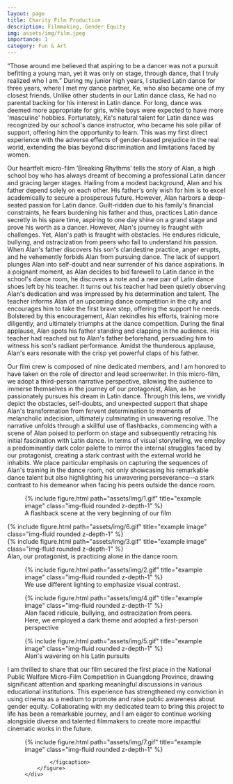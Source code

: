 ```yaml
---
layout: page
title: Charity Film Production
description: Filmmaking, Gender Equity
img: assets/img/film.jpeg
importance: 1
category: Fun & Art
---
```


“Those around me believed that aspiring to be a dancer was not a pursuit befitting a young man, yet it was only on stage, through dance, that I truly realized who I am.” During my junior high years, I studied Latin dance for three years, where I met my dance partner, Ke, who also became one of my closest friends. Unlike other students in our Latin dance class, Ke had no parental backing for his interest in Latin dance. For long, dance was deemed more appropriate for girls, while boys were expected to have more 'masculine' hobbies. Fortunately, Ke's natural talent for Latin dance was recognized by our school's dance instructor, who became his sole pillar of support, offering him the opportunity to learn. This was my first direct experience with the adverse effects of gender-based prejudice in the real world, extending the bias beyond discrimination and limitations faced by women.

Our heartfelt micro-film ‘Breaking Rhythms’ tells the story of Alan, a high school boy who has always dreamt of becoming a professional Latin dancer and gracing larger stages. Hailing from a modest background, Alan and his father depend solely on each other. His father's only wish for him is to excel academically to secure a prosperous future. However, Alan harbors a deep-seated passion for Latin dance. Guilt-ridden due to his family's financial constraints, he fears burdening his father and thus, practices Latin dance secretly in his spare time, aspiring to one day shine on a grand stage and prove his worth as a dancer. However, Alan's journey is fraught with challenges. Yet, Alan's path is fraught with obstacles. He endures ridicule, bullying, and ostracization from peers who fail to understand his passion. When Alan's father discovers his son's clandestine practice, anger erupts, and he vehemently forbids Alan from pursuing dance. The lack of support plunges Alan into self-doubt and near surrender of his dance aspirations. In a poignant moment, as Alan decides to bid farewell to Latin dance in the school's dance room, he discovers a note and a new pair of Latin dance shoes left by his teacher. It turns out his teacher had been quietly observing Alan's dedication and was impressed by his determination and talent. The teacher informs Alan of an upcoming dance competition in the city and encourages him to take the first brave step, offering the support he needs. Bolstered by this encouragement, Alan rekindles his efforts, training more diligently, and ultimately triumphs at the dance competition. During the final applause, Alan spots his father standing and clapping in the audience. His teacher had reached out to Alan's father beforehand, persuading him to witness his son's radiant performance. Amidst the thunderous applause, Alan's ears resonate with the crisp yet powerful claps of his father.

Our film crew is composed of nine dedicated members, and I am honored to have taken on the role of director and lead screenwriter. In this micro-film, we adopt a third-person narrative perspective, allowing the audience to immerse themselves in the journey of our protagonist, Alan, as he passionately pursues his dream in Latin dance. Through this lens, we vividly depict the obstacles, self-doubts, and unexpected support that shape Alan's transformation from fervent determination to moments of melancholic indecision, ultimately culminating in unwavering resolve.
The narrative unfolds through a skillful use of flashbacks, commencing with a scene of Alan poised to perform on stage and subsequently retracing his initial fascination with Latin dance. In terms of visual storytelling, we employ a predominantly dark color palette to mirror the internal struggles faced by our protagonist, creating a stark contrast with the external world he inhabits. We place particular emphasis on capturing the sequences of Alan's training in the dance room, not only showcasing his remarkable dance talent but also highlighting his unwavering perseverance—a stark contrast to his demeanor when facing his peers outside the dance room.

<div class="row justify-content-center">
    <div class="col-sm mt-3 mt-md-0">
        <figure class="text-center">
            {% include figure.html path="assets/img/1.gif" title="example image" class="img-fluid rounded z-depth-1" %}
            <figcaption class="caption">
                A flashback scene at the very beginning of our film
            </figcaption>
        </figure>
    </div>
</div>


<div class="row">
    <div class="col-sm mt-3 mt-md-0">
        {% include figure.html path="assets/img/6.gif" title="example image" class="img-fluid rounded z-depth-1" %}
    </div>
    <div class="col-sm mt-3 mt-md-0">
        {% include figure.html path="assets/img/3.gif" title="example image" class="img-fluid rounded z-depth-1" %}
    </div>
</div>
<div class="caption">
    Alan, our protagonist, is practicing alone in the dance room.
</div>

<div class="row justify-content-center">
    <div class="col-sm mt-3 mt-md-0">
        <figure class="text-center">
            {% include figure.html path="assets/img/2.gif" title="example image" class="img-fluid rounded z-depth-1" %}
            <figcaption class="caption">
                 We use different lighting to emphasize visual contrast.
            </figcaption>
        </figure>
    </div>
</div>



<div class="row justify-content-center">
    <div class="col-sm mt-3 mt-md-0">
        <figure class="text-center">
            {% include figure.html path="assets/img/4.gif" title="example image" class="img-fluid rounded z-depth-1" %}
            <figcaption class="caption">
                Alan faced ridicule, bullying, and ostracization from peers. Here, we employed a dark theme and adopted a first-person perspective
            </figcaption>
        </figure>
    </div>
</div>

<div class="row justify-content-center">
    <div class="col-sm mt-3 mt-md-0">
        <figure class="text-center">
            {% include figure.html path="assets/img/5.gif" title="example image" class="img-fluid rounded z-depth-1" %}
            <figcaption class="caption">
                Alan's wavering on his Latin pursuits
            </figcaption>
        </figure>
    </div>
</div>


I am thrilled to share that our film secured the first place in the National Public Welfare Micro-Film Competition in Guangdong Province, drawing significant attention and sparking meaningful discussions in various educational institutions. This experience has strengthened my conviction in using cinema as a medium to promote and raise public awareness about gender equity. Collaborating with my dedicated team to bring this project to life has been a remarkable journey, and I am eager to continue working alongside diverse and talented filmmakers to create more impactful cinematic works in the future.



<div class="row justify-content-center">
    <div class="col-sm mt-3 mt-md-0">
        <figure class="text-center">
            {% include figure.html path="assets/img/7.gif" title="example image" class="img-fluid rounded z-depth-1" %}
            <figcaption class="caption">
                
            </figcaption>
        </figure>
    </div>
</div>
